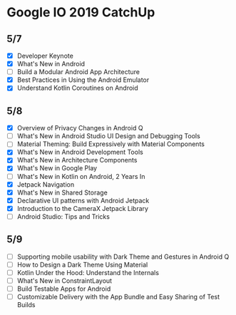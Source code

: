 # Google IO 2019 CatchUp

## 5/7

- [x] Developer Keynote
- [x] What's New in Android
- [ ] Build a Modular Android App Architecture
- [x] Best Practices in Using the Android Emulator
- [x] Understand Kotlin Coroutines on Android

## 5/8

- [x] Overview of Privacy Changes in Android Q
- [ ] What's New in Android Studio UI Design and Debugging Tools
- [ ] Material Theming: Build Expressively with Material Components
- [x] What's New in Android Development Tools
- [x] What's New in Architecture Components
- [x] What's New in Google Play
- [ ] What's New in Kotlin on Android, 2 Years In
- [x] Jetpack Navigation
- [x] What's New in Shared Storage
- [x] Declarative UI patterns with Android Jetpack
- [x] Introduction to the CameraX Jetpack Library
- [ ] Android Studio: Tips and Tricks

## 5/9

- [ ] Supporting mobile usability with Dark Theme and Gestures in Android Q
- [ ] How to Design a Dark Theme Using Material
- [ ] Kotlin Under the Hood: Understand the Internals
- [ ] What's New in ConstraintLayout
- [ ] Build Testable Apps for Android
- [ ] Customizable Delivery with the App Bundle and Easy Sharing of Test Builds
